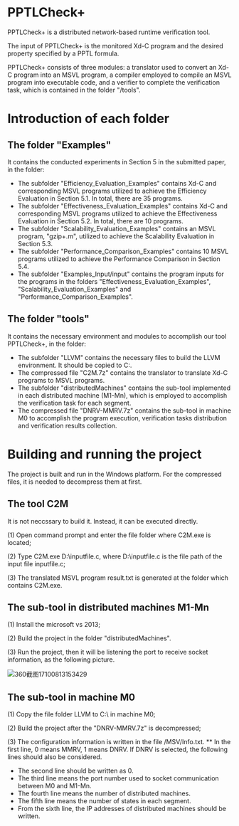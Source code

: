 # PPTLCheck+

PPTLCheck+ is a distributed network-based runtime verification tool. 

The input of PPTLCheck+ is the monitored Xd-C program and the desired property specified by a PPTL formula. 

PPTLCheck+ consists of three modules: a translator used to convert an Xd-C program into an MSVL program, a compiler employed to compile an MSVL program into executable code, and a verifier to complete the verification task, which is contained in the folder "/tools".

# Introduction of each folder

## The folder "Examples" 

It contains the conducted experiments in Section 5 in the submitted paper, in the folder:

* The subfolder "Efficiency_Evaluation_Examples" contains Xd-C and corresponding MSVL programs utilized to achieve the Efficiency Evaluation in Section 5.1. In total, there are 35 programs.
* The subfolder "Effectiveness_Evaluation_Examples" contains Xd-C and corresponding MSVL programs utilized to achieve the Effectiveness Evaluation in Section 5.2. In total, there are 10 programs.
* The subfolder "Scalability_Evaluation_Examples" contains an MSVL program, "gzip+.m", utilized to achieve the Scalability Evaluation in Section 5.3.
* The subfolder "Performance_Comparison_Examples" contains 10 MSVL programs utilized to achieve the Performance Comparison in Section 5.4.
* The subfolder "Examples_Input/input" contains the program inputs for the programs in the folders "Effectiveness_Evaluation_Examples", "Scalability_Evaluation_Examples" and "Performance_Comparison_Examples".

## The folder "tools" 

It contains the necessary environment and modules to accomplish our tool PPTLCheck+, in the folder:

* The subfolder "LLVM" contains the necessary files to build the LLVM environment. It should be copied to C:\.
* The compressed file "C2M.7z" contains the translator to translate Xd-C programs to MSVL programs.
* The subfolder "distributedMachines" contains the sub-tool implemented in each distributed machine (M1-Mn), which is employed to accomplish the verification task for each segment.
* The compressed file "DNRV-MMRV.7z" contains the sub-tool in machine M0 to accomplish the program execution, verification tasks distribution and verification results collection.

# Building and running the project

The project is built and run in the Windows platform. For the compressed files, it is needed to decompress them at first.

## The tool C2M

It is not neccssary to build it. Instead, it can be executed directly.

(1) Open command prompt and enter the file folder where C2M.exe is located;

(2) Type C2M.exe D:\inputfile.c, where D:\inputfile.c is the file path of the input file inputfile.c;

(3) The translated MSVL program result.txt is generated at the folder which contains C2M.exe.

## The sub-tool in distributed machines M1-Mn

(1) Install the microsoft vs 2013;

(2) Build the project in the folder "distributedMachines".

(3) Run the project, then it will be listening the port to receive socket information, as the following picture.

![360截图17100813153429](https://user-images.githubusercontent.com/11765210/118350542-e9a53f00-b589-11eb-8ca4-92fdd06dde4a.png)

## The sub-tool in machine M0

(1) Copy the file folder LLVM to C:\ in machine M0;

(2) Build the project after the "DNRV-MMRV.7z" is decompressed;

(3) The configuration information is written in the file /MSV/Info.txt.
** In the first line, 0 means MMRV, 1 means DNRV. 
If DNRV is selected, the following lines should also be considered.
*  The second line should be written as 0. 
*  The third line means the port number used to socket communication between M0 and M1-Mn.
*  The fourth line means the number of distributed machines.
*  The fifth line means the number of states in each segment.
*  From the sixth line,  the IP addresses of distributed machines should be written.
